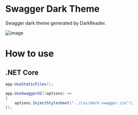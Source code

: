 # Swagger Dark Theme
Swagger dark theme generated by DarkReader.

![image](https://user-images.githubusercontent.com/52143624/175994756-154b6b7b-0c49-4fa1-9b36-df50c75fa6cd.png)


# How to use

## .NET Core

```cs
app.UseStaticFiles();

app.UseSwaggerUI((options) =>
{
    options.InjectStylesheet("../css/dark-swagger.css");
});
```
